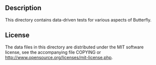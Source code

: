 Description
------------

This directory contains data-driven tests for various aspects of Butterfly.

License
--------

The data files in this directory are distributed under the MIT software
license, see the accompanying file COPYING or
http://www.opensource.org/licenses/mit-license.php.

